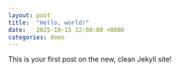 ```yaml
---
layout: post
title:  "Hello, world!"
date:   2025-10-15 12:00:00 +0000
categories: demo
---
```


This is your first post on the new, clean Jekyll site!
